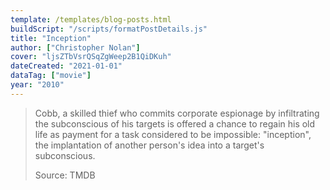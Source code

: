 ```yaml
---
template: /templates/blog-posts.html
buildScript: "/scripts/formatPostDetails.js"
title: "Inception"
author: ["Christopher Nolan"]
cover: "ljsZTbVsrQSqZgWeep2B1QiDKuh"
dateCreated: "2021-01-01"
dataTag: ["movie"]
year: "2010"
---
```


> Cobb, a skilled thief who commits corporate espionage by infiltrating the subconscious of his targets is offered a chance to regain his old life as payment for a task considered to be impossible: "inception", the implantation of another person's idea into a target's subconscious.
>
> Source: TMDB
